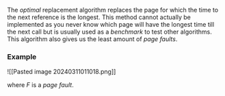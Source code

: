 The *optimal* replacement algorithm replaces the page for which the time to the next reference is the longest. This method cannot actually be implemented as you never know which page will have the longest time till the next call but is usually used as a *benchmark* to test other algorithms. This algorithm also gives us the least amount of *page faults*.

### Example 
![[Pasted image 20240311011018.png]]

where $F$ is a *page fault*.